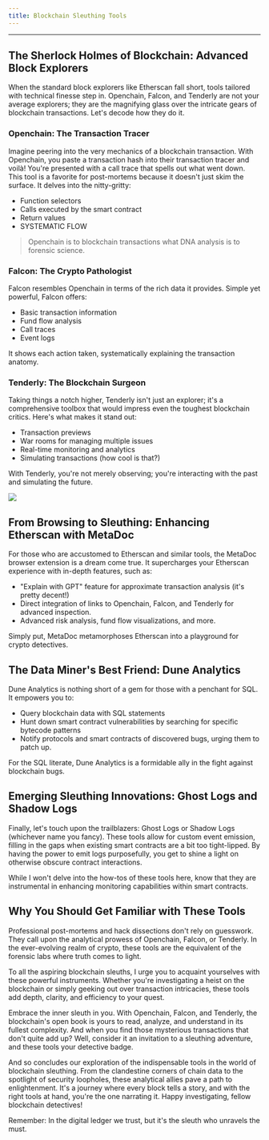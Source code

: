 ```yaml
---
title: Blockchain Sleuthing Tools
---
```


---

## The Sherlock Holmes of Blockchain: Advanced Block Explorers

When the standard block explorers like Etherscan fall short, tools tailored with technical finesse step in. Openchain, Falcon, and Tenderly are not your average explorers; they are the magnifying glass over the intricate gears of blockchain transactions. Let's decode how they do it.

### Openchain: The Transaction Tracer

Imagine peering into the very mechanics of a blockchain transaction. With Openchain, you paste a transaction hash into their transaction tracer and voilà! You're presented with a call trace that spells out what went down. This tool is a favorite for post-mortems because it doesn't just skim the surface. It delves into the nitty-gritty:

- Function selectors
- Calls executed by the smart contract
- Return values
- SYSTEMATIC FLOW

> Openchain is to blockchain transactions what DNA analysis is to forensic science.

### Falcon: The Crypto Pathologist

Falcon resembles Openchain in terms of the rich data it provides. Simple yet powerful, Falcon offers:

- Basic transaction information
- Fund flow analysis
- Call traces
- Event logs

It shows each action taken, systematically explaining the transaction anatomy.

### Tenderly: The Blockchain Surgeon

Taking things a notch higher, Tenderly isn't just an explorer; it's a comprehensive toolbox that would impress even the toughest blockchain critics. Here's what makes it stand out:

- Transaction previews
- War rooms for managing multiple issues
- Real-time monitoring and analytics
- Simulating transactions (how cool is that?)

With Tenderly, you're not merely observing; you're interacting with the past and simulating the future.

![](https://cdn.videotap.com/618/screenshots/97IYxYOTHBL2VmbSdEbC-167.24.png)

## From Browsing to Sleuthing: Enhancing Etherscan with MetaDoc

For those who are accustomed to Etherscan and similar tools, the MetaDoc browser extension is a dream come true. It supercharges your Etherscan experience with in-depth features, such as:

- "Explain with GPT" feature for approximate transaction analysis (it's pretty decent!)
- Direct integration of links to Openchain, Falcon, and Tenderly for advanced inspection.
- Advanced risk analysis, fund flow visualizations, and more.

Simply put, MetaDoc metamorphoses Etherscan into a playground for crypto detectives.

## The Data Miner's Best Friend: Dune Analytics

Dune Analytics is nothing short of a gem for those with a penchant for SQL. It empowers you to:

- Query blockchain data with SQL statements
- Hunt down smart contract vulnerabilities by searching for specific bytecode patterns
- Notify protocols and smart contracts of discovered bugs, urging them to patch up.

For the SQL literate, Dune Analytics is a formidable ally in the fight against blockchain bugs.

## Emerging Sleuthing Innovations: Ghost Logs and Shadow Logs

Finally, let's touch upon the trailblazers: Ghost Logs or Shadow Logs (whichever name you fancy). These tools allow for custom event emission, filling in the gaps when existing smart contracts are a bit too tight-lipped. By having the power to emit logs purposefully, you get to shine a light on otherwise obscure contract interactions.

While I won't delve into the how-tos of these tools here, know that they are instrumental in enhancing monitoring capabilities within smart contracts.

## Why You Should Get Familiar with These Tools

Professional post-mortems and hack dissections don't rely on guesswork. They call upon the analytical prowess of Openchain, Falcon, or Tenderly. In the ever-evolving realm of crypto, these tools are the equivalent of the forensic labs where truth comes to light.

To all the aspiring blockchain sleuths, I urge you to acquaint yourselves with these powerful instruments. Whether you're investigating a heist on the blockchain or simply geeking out over transaction intricacies, these tools add depth, clarity, and efficiency to your quest.

Embrace the inner sleuth in you. With Openchain, Falcon, and Tenderly, the blockchain's open book is yours to read, analyze, and understand in its fullest complexity. And when you find those mysterious transactions that don't quite add up? Well, consider it an invitation to a sleuthing adventure, and these tools your detective badge.

And so concludes our exploration of the indispensable tools in the world of blockchain sleuthing. From the clandestine corners of chain data to the spotlight of security loopholes, these analytical allies pave a path to enlightenment. It's a journey where every block tells a story, and with the right tools at hand, you're the one narrating it. Happy investigating, fellow blockchain detectives!

Remember: In the digital ledger we trust, but it's the sleuth who unravels the must.
